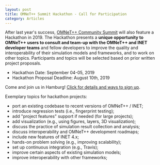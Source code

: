 ```yaml
---
layout: post
title: OMNeT++ Summit Hackathon - Call for Participation
category: Articles
---
```

After last year's success, [OMNeT++ Community Summit](https://summit.omnetpp.org) will also feature a Hackathon in 2019.
The Hackathon presents a **unique opportunity to OMNeT++ users to consult and team-up with the OMNeT++ and INET developer teams**
and fellow developers to improve the quality and interoperability of their simulation models and frameworks, and to work on other topics.
Participants and topics will be selected based on prior written project proposals.

- Hackathon Date: September 04-05, 2019
- Hackathon Proposal Deadline: August 10th, 2019

Come and join us in Hamburg! [Click for details and ways to sign up](https://summit.omnetpp.org/2019/assets/pdf/CFP-OMNeT2019-Hackathon.pdf).

<!--more-->

Exemplary topics for hackathon projects:

- port an existing codebase to recent versions of OMNeT++ / INET;
- introduce regression tests (i.e., fingerprint testing);
- add "project features" support if needed (for large projects);
- add visualization (e.g., using figures, layers, 3D visualization);
- discuss the practice of simulation result collection and analysis;
- discuss interoperability and OMNeT++ development roadmaps;
- include new features of INET 4.x;
- hands-on problem solving (e.g., improving scalability);
- set up continuous integration (e.g., Travis);
- improve certain aspects of existing simulation models;
- improve interoperability with other frameworks;
